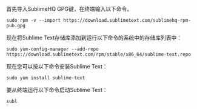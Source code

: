 首先导入SublimeHQ GPG键，在终端输入以下命令。

```
sudo rpm -v --import https://download.sublimetext.com/sublimehq-rpm-pub.gpg
```

现在将Sublime Text存储库添加到运行以下命令的系统中的存储库列表中：

```
sudo yum-config-manager --add-repo https://download.sublimetext.com/rpm/stable/x86_64/sublime-text.repo
```

现在您可以按以下命令安装Sublime Text：

```
sudo yum install sublime-text
```

要从终端运行以下命令启动Sublime Text：

```
subl
```



